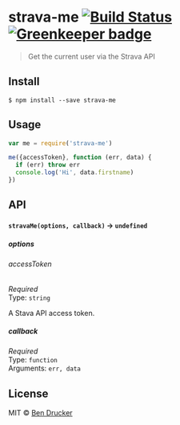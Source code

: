 # strava-me [![Build Status](https://travis-ci.org/bendrucker/strava-me.svg?branch=master)](https://travis-ci.org/bendrucker/strava-me) [![Greenkeeper badge](https://badges.greenkeeper.io/bendrucker/strava-me.svg)](https://greenkeeper.io/)

> Get the current user via the Strava API


## Install

```
$ npm install --save strava-me
```


## Usage

```js
var me = require('strava-me')

me({accessToken}, function (err, data) {
  if (err) throw err
  console.log('Hi', data.firstname)
})
```

## API

#### `stravaMe(options, callback)` -> `undefined`

##### options

###### accessToken

*Required*  
Type: `string`

A Stava API access token.

##### callback

*Required*  
Type: `function`  
Arguments: `err, data`


## License

MIT © [Ben Drucker](http://bendrucker.me)

